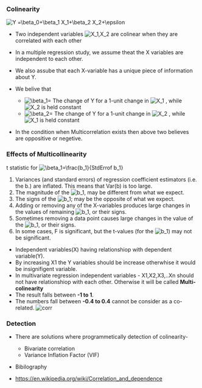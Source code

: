 ### Colinearity

<img src="https://latex.codecogs.com/svg.image?Y&space;=\beta_0&plus;\beta_1&space;X_1&plus;\beta_2&space;X_2&plus;\epsilon" title="Y =\beta_0+\beta_1 X_1+\beta_2 X_2+\epsilon" />

* Two independent variables <img src="https://latex.codecogs.com/svg.image?X_1,X_2" title="X_1,X_2" />  are colinear when they are correlated with each other
* In a multiple regression study, we assume theat the X variables are independent to each other.
* We also assube that each X-variable has a unique piece of information about Y.
* We belive that 
  * <img src="https://latex.codecogs.com/svg.image?\beta_1=" title="\beta_1=" /> The change of Y for a 1-unit change in <img src="https://latex.codecogs.com/svg.image?X_1" title="X_1" /> , while <img src="https://latex.codecogs.com/svg.image?X_2" title="X_2" /> is held constant
  * <img src="https://latex.codecogs.com/svg.image?\beta_2=" title="\beta_2=" /> The change of Y for a 1-unit change in <img src="https://latex.codecogs.com/svg.image?X_2" title="X_2" /> , while <img src="https://latex.codecogs.com/svg.image?X_1" title="X_1" /> is held constant

* In the condition when Multicorrelation exists then above two believes are oppositive or negetive.

### Effects of Multicollinearity
t statistic for <img src="https://latex.codecogs.com/svg.image?\beta_1=\frac{b_1}{StdErrof&space;b_1}" title="\beta_1=\frac{b_1}{StdErrof b_1}" />

1. Variances (and standard errors) of regression coefficient estimators (i.e. the b.) are inflated. This means that Var(b) is too large.
2. The magnitude of the <img src="https://latex.codecogs.com/svg.image?b_1" title="b_1" />, may be different from what we expect.
3. The signs of the <img src="https://latex.codecogs.com/svg.image?b_1" title="b_1" />; may be the opposite of what we expect.
4. Adding or removing any of the X-variables produces large changes in the values of remaining <img src="https://latex.codecogs.com/svg.image?b_1" title="b_1" />, or their signs.
5. Sometimes removing a data point causes large changes in the value of the <img src="https://latex.codecogs.com/svg.image?b_1" title="b_1" />, or their signs.
6. In some cases, F is significant, but the t-values (for the <img src="https://latex.codecogs.com/svg.image?b_1" title="b_1" />) may not be significant.




* Independent variables(X) having relationshiop with dependent variable(Y).
* By increasing X1 the Y variables should be increase otherwhise it would be insignifigent variable.
* In multivariate regression independent variables - X1,X2,X3,..Xn should not have relationshiop with each other. Otherwise it will be called **Multi-colinearity**
* The result falls between **-1 to 1**.
* The numbers fall between **-0.4 to 0.4** cannot be consider as a co-related.
![corr](https://cio-wiki.org/images/2/22/Pearson_Correlation_Coefficent.png)
### Detection
* There are solutions where programmetically detection of colinearity-
   - Bivariate correlation
   - Variance Inflation Factor (VIF)




* Bibilography
* https://en.wikipedia.org/wiki/Correlation_and_dependence
